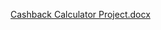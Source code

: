 [Cashback Calculator Project.docx](https://github.com/Yakshita1802/Cashback-Calculator-Mobile-App/files/13968288/Cashback.Calculator.Project.docx)
